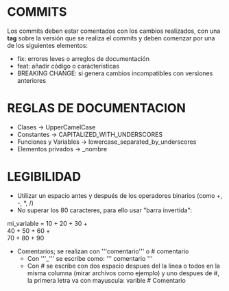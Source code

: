 # COMMITS

Los commits deben estar comentados con los cambios realizados, con una __tag__
sobre la versión que se realiza el commits y deben comenzar por una de los siguientes
elementos:
- fix: errores leves o arreglos de documentación
- feat: añadir código o carácteristicas
- BREAKING CHANGE: si genera cambios incompatibles con versiones anteriores

# REGLAS DE DOCUMENTACION

- Clases -> UpperCamelCase
- Constantes -> CAPITALIZED_WITH_UNDERSCORES
- Funciones y Variables -> lowercase_separated_by_underscores
- Elementos privados -> _nombre

# LEGIBILIDAD

- Utilizar un espacio antes y después de los operadores binarios (como +, -, *, /)
- No superar los 80 caracteres, para ello usar "barra invertida":

mi_variable = 10 + 20 + 30 + \
              40 + 50 + 60 + \
              70 + 80 + 90

- Comentarios; se realizan con '''comentario''' o # comentario
  - Con '''_''' se escribe como:
    '''
    comentario
    '''
  - Con # se escribe con dos espacio despues del la linea o todos en la 
  misma columna (mirar archivos como ejemplo) y uno despues de #, la primera 
  letra va con mayuscula: varible  # Comentario